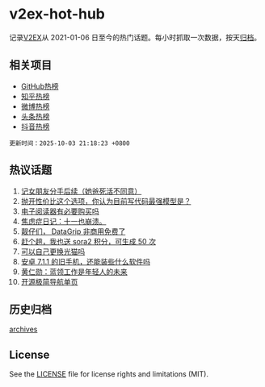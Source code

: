 # v2ex-hot-hub

 记录[V2EX](https://www.v2ex.com/)从 2021-01-06 日至今的热门话题。每小时抓取一次数据，按天[归档](archives)。
 
 ## 相关项目

- [GitHub热榜](https://github.com/lonnyzhang423/github-hot-hub)
- [知乎热榜](https://github.com/lonnyzhang423/zhihu-hot-hub)
- [微博热榜](https://github.com/lonnyzhang423/weibo-hot-hub)
- [头条热榜](https://github.com/lonnyzhang423/toutiao-hot-hub)
- [抖音热榜](https://github.com/lonnyzhang423/douyin-hot-hub)


 `更新时间：2025-10-03 21:18:23 +0800`

## 热议话题

1. [记女朋友分手后续（她爸死活不同意）](https://www.v2ex.com/t/1163215)
1. [抛开性价比这个选项，你认为目前写代码最强模型是？](https://www.v2ex.com/t/1163230)
1. [电子阅读器有必要购买吗](https://www.v2ex.com/t/1163217)
1. [焦虑症日记：十一也崩溃。](https://www.v2ex.com/t/1163248)
1. [靓仔们， DataGrip 非商用免费了](https://www.v2ex.com/t/1163202)
1. [赶个趟，我也送 sora2 积分，可生成 50 次](https://www.v2ex.com/t/1163221)
1. [可以自己更换光猫吗](https://www.v2ex.com/t/1163205)
1. [安卓 7.1.1 的旧手机，还能装些什么软件吗](https://www.v2ex.com/t/1163191)
1. [黄仁勋：蓝领工作是年轻人的未来](https://www.v2ex.com/t/1163211)
1. [开源极简导航单页](https://www.v2ex.com/t/1163208)

## 历史归档

[archives](archives)

## License

See the [LICENSE](LICENSE) file for license rights and limitations (MIT).
